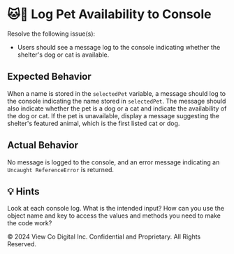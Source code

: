 # 🐱🐶 Log Pet Availability to Console

Resolve the following issue(s):

* Users should see a message log to the console indicating whether the shelter's dog or cat is available.

## Expected Behavior

When a name is stored in the `selectedPet` variable, a message should log to the console indicating the name stored in `selectedPet`. The message should also indicate whether the pet is a dog or a cat and indicate the availability of the dog or cat. If the pet is unavailable, display a message suggesting the shelter's featured animal, which is the first listed cat or dog.

## Actual Behavior

No message is logged to the console, and an error message indicating an `Uncaught ReferenceError` is returned.

## 💡 Hints

Look at each console log. What is the intended input? How can you use the object name and key to access the values and methods you need to make the code work?

© 2024 View Co Digital Inc. Confidential and Proprietary. All Rights Reserved.